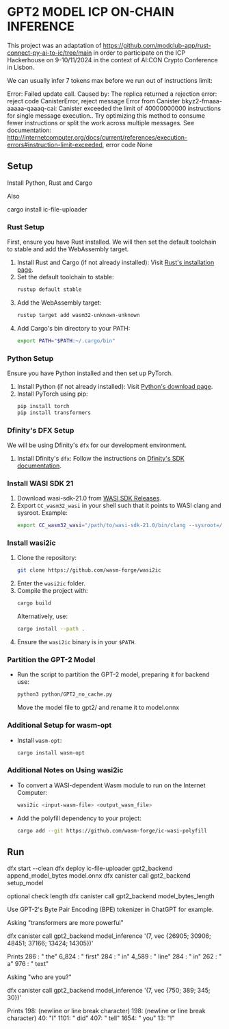 # GPT2 MODEL ICP ON-CHAIN INFERENCE

This project was an adaptation of https://github.com/modclub-app/rust-connect-py-ai-to-ic/tree/main in order to participate on the ICP Hackerhouse on 9-10/11/2024 in the context of AI:CON Crypto Conference in Lisbon.

We can usually infer 7 tokens max before we run out of instructions limit:

Error: Failed update call.
Caused by: The replica returned a rejection error: reject code CanisterError, reject message Error from Canister bkyz2-fmaaa-aaaaa-qaaaq-cai: Canister exceeded the limit of 40000000000 instructions for single message execution..
Try optimizing this method to consume fewer instructions or split the work across multiple messages. See documentation: http://internetcomputer.org/docs/current/references/execution-errors#instruction-limit-exceeded, error code None
 

## Setup

Install Python, Rust and Cargo

Also

cargo install ic-file-uploader

### Rust Setup

First, ensure you have Rust installed. We will then set the default toolchain to stable and add the WebAssembly target.

1. Install Rust and Cargo (if not already installed): Visit [Rust's installation page](https://www.rust-lang.org/tools/install).
2. Set the default toolchain to stable:
   ```bash
   rustup default stable
   ```
3. Add the WebAssembly target:
   ```bash
   rustup target add wasm32-unknown-unknown
   ```
4. Add Cargo's bin directory to your PATH:
   ```bash
   export PATH="$PATH:~/.cargo/bin"
   ```

### Python Setup

Ensure you have Python installed and then set up PyTorch.

1. Install Python (if not already installed): Visit [Python's download page](https://www.python.org/downloads/).
2. Install PyTorch using pip:
   ```bash
   pip install torch
   pip install transformers
   ```

### Dfinity's DFX Setup

We will be using Dfinity's `dfx` for our development environment.

1. Install Dfinity's `dfx`: Follow the instructions on [Dfinity's SDK documentation](https://sdk.dfinity.org/docs/quickstart/quickstart.html).


### Install WASI SDK 21

1. Download wasi-sdk-21.0 from [WASI SDK Releases](https://github.com/WebAssembly/wasi-sdk/releases/tag/wasi-sdk-21).
2. Export `CC_wasm32_wasi` in your shell such that it points to WASI clang and sysroot. Example:
   ```bash
   export CC_wasm32_wasi="/path/to/wasi-sdk-21.0/bin/clang --sysroot=/path/to/wasi-sdk-21.0/share/wasi-sysroot"
   ```

### Install wasi2ic

1. Clone the repository:
   ```bash
   git clone https://github.com/wasm-forge/wasi2ic
   ```
2. Enter the `wasi2ic` folder.
3. Compile the project with:
   ```bash
   cargo build
   ```
   Alternatively, use:
   ```bash
   cargo install --path .
   ```
4. Ensure the `wasi2ic` binary is in your `$PATH`.

### Partition the GPT-2 Model

- Run the script to partition the GPT-2 model, preparing it for backend use:
  ```bash
  python3 python/GPT2_no_cache.py
  ```

  Move the model file to gpt2/ and rename it to model.onnx


### Additional Setup for wasm-opt

- Install `wasm-opt`:
  ```bash
  cargo install wasm-opt
  ```

### Additional Notes on Using wasi2ic

- To convert a WASI-dependent Wasm module to run on the Internet Computer:
  ```bash
  wasi2ic <input-wasm-file> <output_wasm_file>
  ```
- Add the polyfill dependency to your project:
  ```bash
  cargo add --git https://github.com/wasm-forge/ic-wasi-polyfill
  ```

## Run

dfx start --clean
dfx deploy
ic-file-uploader gpt2_backend append_model_bytes model.onnx
dfx canister call gpt2_backend setup_model

optional check length
dfx canister call gpt2_backend model_bytes_length

Use GPT-2's Byte Pair Encoding (BPE) tokenizer in ChatGPT for example.

Asking
"transformers are more powerful"

dfx canister call gpt2_backend model_inference '(7, vec {26905; 30906; 48451; 37166; 13424; 14305})'

Prints
286 : " the"
6_824 : " first"
284 : " in"
4_589 : " line"
284 : " in"
262 : " a"
976 : " text"

Asking
"who are you?"

dfx canister call gpt2_backend model_inference '(7, vec {750; 389; 345; 30})'

Prints
198: (newline or line break character)
198: (newline or line break character)
40: "I"
1101: " did"
407: " tell"
1654: " you"
13: "!"

